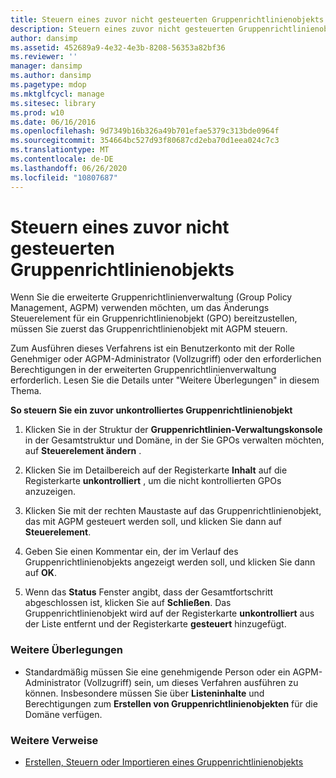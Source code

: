 ```yaml
---
title: Steuern eines zuvor nicht gesteuerten Gruppenrichtlinienobjekts
description: Steuern eines zuvor nicht gesteuerten Gruppenrichtlinienobjekts
author: dansimp
ms.assetid: 452689a9-4e32-4e3b-8208-56353a82bf36
ms.reviewer: ''
manager: dansimp
ms.author: dansimp
ms.pagetype: mdop
ms.mktglfcycl: manage
ms.sitesec: library
ms.prod: w10
ms.date: 06/16/2016
ms.openlocfilehash: 9d7349b16b326a49b701efae5379c313bde0964f
ms.sourcegitcommit: 354664bc527d93f80687cd2eba70d1eea024c7c3
ms.translationtype: MT
ms.contentlocale: de-DE
ms.lasthandoff: 06/26/2020
ms.locfileid: "10807687"
---
```

# Steuern eines zuvor nicht gesteuerten Gruppenrichtlinienobjekts


Wenn Sie die erweiterte Gruppenrichtlinienverwaltung (Group Policy Management, AGPM) verwenden möchten, um das Änderungs Steuerelement für ein Gruppenrichtlinienobjekt (GPO) bereitzustellen, müssen Sie zuerst das Gruppenrichtlinienobjekt mit AGPM steuern.

Zum Ausführen dieses Verfahrens ist ein Benutzerkonto mit der Rolle Genehmiger oder AGPM-Administrator (Vollzugriff) oder den erforderlichen Berechtigungen in der erweiterten Gruppenrichtlinienverwaltung erforderlich. Lesen Sie die Details unter "Weitere Überlegungen" in diesem Thema.

**So steuern Sie ein zuvor unkontrolliertes Gruppenrichtlinienobjekt**

1.  Klicken Sie in der Struktur der **Gruppenrichtlinien-Verwaltungskonsole** in der Gesamtstruktur und Domäne, in der Sie GPOs verwalten möchten, auf **Steuerelement ändern** .

2.  Klicken Sie im Detailbereich auf der Registerkarte **Inhalt** auf die Registerkarte **unkontrolliert** , um die nicht kontrollierten GPOs anzuzeigen.

3.  Klicken Sie mit der rechten Maustaste auf das Gruppenrichtlinienobjekt, das mit AGPM gesteuert werden soll, und klicken Sie dann auf **Steuerelement**.

4.  Geben Sie einen Kommentar ein, der im Verlauf des Gruppenrichtlinienobjekts angezeigt werden soll, und klicken Sie dann auf **OK**.

5.  Wenn das **Status** Fenster angibt, dass der Gesamtfortschritt abgeschlossen ist, klicken Sie auf **Schließen**. Das Gruppenrichtlinienobjekt wird auf der Registerkarte **unkontrolliert** aus der Liste entfernt und der Registerkarte **gesteuert** hinzugefügt.

### Weitere Überlegungen

-   Standardmäßig müssen Sie eine genehmigende Person oder ein AGPM-Administrator (Vollzugriff) sein, um dieses Verfahren ausführen zu können. Insbesondere müssen Sie über **Listeninhalte** und Berechtigungen zum **Erstellen von Gruppenrichtlinienobjekten** für die Domäne verfügen.

### Weitere Verweise

-   [Erstellen, Steuern oder Importieren eines Gruppenrichtlinienobjekts](creating-controlling-or-importing-a-gpo-approver.md)

 

 





